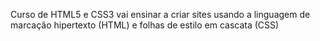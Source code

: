 Curso de HTML5 e CSS3 vai ensinar a criar sites usando a linguagem de marcação hipertexto (HTML) e folhas de estilo em cascata (CSS)

